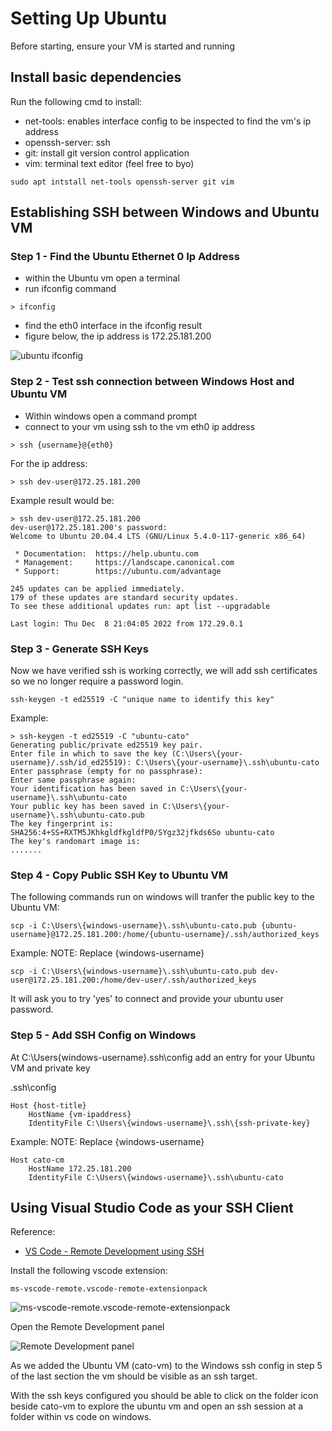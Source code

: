 # Setting Up Ubuntu

Before starting, ensure your VM is started and running

## Install basic dependencies

Run the following cmd to install:

- net-tools: enables interface config to be inspected to find the vm's ip address
- openssh-server: ssh 
- git: install git version control application
- vim: terminal text editor (feel free to byo)

```
sudo apt intstall net-tools openssh-server git vim
```

## Establishing SSH between Windows and Ubuntu VM

### Step 1 - Find the Ubuntu Ethernet 0 Ip Address

- within the Ubuntu vm open a terminal
- run ifconfig command 

```
> ifconfig
```

- find the eth0 interface in the ifconfig result
- figure below, the ip address is 172.25.181.200

![ubuntu ifconfig](/ubuntu-eth0.png)

### Step 2 - Test ssh connection between Windows Host and Ubuntu VM

- Within windows open a command prompt
- connect to your vm using ssh to the vm eth0 ip address
```
> ssh {username}@{eth0}
```

For the ip address:

```
> ssh dev-user@172.25.181.200
```

Example result would be:

```
> ssh dev-user@172.25.181.200
dev-user@172.25.181.200's password:
Welcome to Ubuntu 20.04.4 LTS (GNU/Linux 5.4.0-117-generic x86_64)

 * Documentation:  https://help.ubuntu.com
 * Management:     https://landscape.canonical.com
 * Support:        https://ubuntu.com/advantage

245 updates can be applied immediately.
179 of these updates are standard security updates.
To see these additional updates run: apt list --upgradable

Last login: Thu Dec  8 21:04:05 2022 from 172.29.0.1
```
### Step 3 - Generate SSH Keys
Now we have verified ssh is working correctly, we will add ssh certificates so we no longer require a password login.

```
ssh-keygen -t ed25519 -C "unique name to identify this key"
```

Example:

```
> ssh-keygen -t ed25519 -C "ubuntu-cato"
Generating public/private ed25519 key pair.
Enter file in which to save the key (C:\Users\{your-username}/.ssh/id_ed25519): C:\Users\{your-username}\.ssh\ubuntu-cato
Enter passphrase (empty for no passphrase): 
Enter same passphrase again: 
Your identification has been saved in C:\Users\{your-username}\.ssh\ubuntu-cato
Your public key has been saved in C:\Users\{your-username}\.ssh\ubuntu-cato.pub
The key fingerprint is:
SHA256:4+SS+RXTM5JKhkgldfkgldfP0/SYgz32jfkds6So ubuntu-cato
The key's randomart image is:
.......

```

### Step 4 - Copy Public SSH Key to Ubuntu VM

The following commands run on windows will tranfer the public key to the Ubuntu VM:
```
scp -i C:\Users\{windows-username}\.ssh\ubuntu-cato.pub {ubuntu-username}@172.25.181.200:/home/{ubuntu-username}/.ssh/authorized_keys
```

Example:
NOTE: Replace {windows-username}

```
scp -i C:\Users\{windows-username}\.ssh\ubuntu-cato.pub dev-user@172.25.181.200:/home/dev-user/.ssh/authorized_keys
```

It will ask you to try 'yes' to connect and provide your ubuntu user password.

### Step 5 - Add SSH Config on Windows

At C:\Users\{windows-username}\.ssh\config add an entry for your Ubuntu VM and private key

.ssh\config
```
Host {host-title}
    HostName {vm-ipaddress}
    IdentityFile C:\Users\{windows-username}\.ssh\{ssh-private-key}
```

Example:
NOTE: Replace {windows-username}
```
Host cato-cm
    HostName 172.25.181.200
    IdentityFile C:\Users\{windows-username}\.ssh\ubuntu-cato
```



## Using Visual Studio Code as your SSH Client

Reference:
 - [VS Code - Remote Development using SSH](https://code.visualstudio.com/docs/remote/ssh)

Install the following vscode extension:
```
ms-vscode-remote.vscode-remote-extensionpack
```

![ms-vscode-remote.vscode-remote-extensionpack](/vscode-remote-dev-extensionpack.png)

Open the Remote Development panel

![Remote Development panel](/remote-development-panel.png)

As we added the Ubuntu VM (cato-vm) to the Windows ssh config in step 5 of the last section the vm should be visible as an ssh target.

With the ssh keys configured you should be able to click on the folder icon beside cato-vm to explore the ubuntu vm and open an ssh session at a folder within vs code on windows.